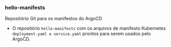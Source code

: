 ### hello-manifests
Repositório Git para os manifestos do ArgoCD

* O repositório `hello-manifests` com os arquivos de manifesto Kubernetes `deployment.yaml e service.yaml` prontos para serem usados pelo ArgoCD.
